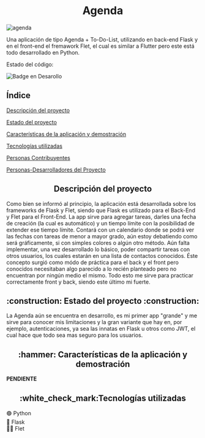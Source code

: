 <h1 align="center">Agenda</h1>

![agenda](https://github.com/user-attachments/assets/a7ddc680-a5cd-434f-9c65-e1919c978631)

Una aplicación de tipo Agenda + To-Do-List, utilizando en back-end Flask y en el front-end el fremawork Flet, el cual es similar a Flutter pero este está todo desarrollado en Python.

Estado del código:

   ![Badge en Desarollo](https://img.shields.io/badge/STATUS-EN%20DESAROLLO-green)

## Índice 

[Descripción del proyecto](#descripción-del-proyecto)

[Estado del proyecto](#Estado-del-proyecto)

[Características de la aplicación y demostración](#Características-de-la-aplicación-y-demostración)

[Tecnologías utilizadas](#tecnologías-utilizadas)

[Personas Contribuyentes](#personas-contribuyentes)

[Personas-Desarrolladores del Proyecto](#personas-desarrolladores)


<h2 align="center">Descripción del proyecto</h2>
Como bien se informó al principio, la aplicación está desarrollada sobre los frameworks de Flask y Flet, siendo que Flask es utilizado para el Back-End y Flet para el Front-End.
La app sirve para agregar tareas, darles una fecha de creación (la cual es automático) y un tiempo límite con la posibilidad de extender ese tiempo límite.
Contará con un calendario donde se podrá ver las fechas con tareas de menor a mayor grado, aún estoy debatiendo como será gráficamente, si con simples colores o algún otro método.
Aún falta implementar, una vez desarrollado lo básico, poder compartir tareas con otros usuarios, los cuales estarán en una lista de contactos conocidos.
Éste concepto surgió como módo de práctica para el back y el front pero conocidos necesitaban algo parecido a lo recién planteado pero no encuentran por ningún medio el mismo.
Todo esto me sirve para practicar correctamente front y back, siendo este último mi fuerte.


<h2 align="center">:construction: Estado del proyecto :construction:</h2>
La Agenda aún se encuentra en desarrollo, es mi primer app "grande" y me sirve para conocer mis limitaciones y la gran variante que hay en, por ejemplo, autenticaciones, ya sea las
innatas en Flask u otros como JWT, el cual hace que todo sea mas seguro para los usuarios.

<h2 align="center">:hammer: Características de la aplicación y demostración</h2>
<b>PENDIENTE</b>
 
<h2 align="center">:white_check_mark:Tecnologías utilizadas</h2>
🟢 Python <br>
🔵 Flask <br>
🔴🔵 Flet
